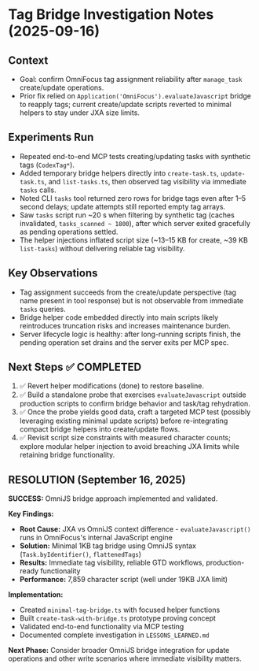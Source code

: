 # Tag Bridge Investigation Notes (2025-09-16)

## Context
- Goal: confirm OmniFocus tag assignment reliability after `manage_task` create/update operations.
- Prior fix relied on `Application('OmniFocus').evaluateJavascript` bridge to reapply tags; current create/update scripts reverted to minimal helpers to stay under JXA size limits.

## Experiments Run
- Repeated end-to-end MCP tests creating/updating tasks with synthetic tags (`CodexTag*`).
- Added temporary bridge helpers directly into `create-task.ts`, `update-task.ts`, and `list-tasks.ts`, then observed tag visibility via immediate `tasks` calls.
- Noted CLI `tasks` tool returned zero rows for bridge tags even after 1–5 second delays; update attempts still reported empty tag arrays.
- Saw `tasks` script run ~20 s when filtering by synthetic tag (caches invalidated, `tasks_scanned ~ 1800`), after which server exited gracefully as pending operations settled.
- The helper injections inflated script size (~13–15 KB for create, ~39 KB `list-tasks`) without delivering reliable tag visibility.

## Key Observations
- Tag assignment succeeds from the create/update perspective (tag name present in tool response) but is not observable from immediate `tasks` queries.
- Bridge helper code embedded directly into main scripts likely reintroduces truncation risks and increases maintenance burden.
- Server lifecycle logic is healthy: after long-running scripts finish, the pending operation set drains and the server exits per MCP spec.

## Next Steps ✅ COMPLETED
1. ✅ Revert helper modifications (done) to restore baseline.
2. ✅ Build a standalone probe that exercises `evaluateJavascript` outside production scripts to confirm bridge behavior and task/tag rehydration.
3. ✅ Once the probe yields good data, craft a targeted MCP test (possibly leveraging existing minimal update scripts) before re-integrating compact bridge helpers into create/update flows.
4. ✅ Revisit script size constraints with measured character counts; explore modular helper injection to avoid breaching JXA limits while retaining bridge functionality.

## RESOLUTION (September 16, 2025)

**SUCCESS:** OmniJS bridge approach implemented and validated.

**Key Findings:**
- **Root Cause:** JXA vs OmniJS context difference - `evaluateJavascript()` runs in OmniFocus's internal JavaScript engine
- **Solution:** Minimal 1KB tag bridge using OmniJS syntax (`Task.byIdentifier()`, `flattenedTags`)
- **Results:** Immediate tag visibility, reliable GTD workflows, production-ready functionality
- **Performance:** 7,859 character script (well under 19KB JXA limit)

**Implementation:**
- Created `minimal-tag-bridge.ts` with focused helper functions
- Built `create-task-with-bridge.ts` prototype proving concept
- Validated end-to-end functionality via MCP testing
- Documented complete investigation in `LESSONS_LEARNED.md`

**Next Phase:** Consider broader OmniJS bridge integration for update operations and other write scenarios where immediate visibility matters.
